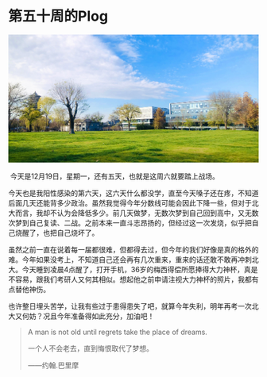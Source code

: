 # 第五十周的Plog

![](./Source/50/preface.jpg)

​		今天是12月19日，星期一，还有五天，也就是这周六就要踏上战场。

​		今天也是我阳性感染的第六天，这六天什么都没学，直至今天嗓子还在疼，不知道后面几天还能背多少政治。虽然我觉得今年分数线可能会因此下降一些，但对于北大而言，我却不认为会降低多少。前几天做梦，无数次梦到自己回到高中，又无数次梦到自己复读、二战。之前本来一直斗志昂扬的，但经过这一次发烧，似乎把自己烧醒了，也把自己烧坏了。

​		虽然之前一直在说着每一届都很难，但都得去过，但今年的我们好像是真的格外的难。今年如果没考上，不知道自己还会再有几次重来，重来的话还敢不敢再冲刺北大。今天睡到凌晨4点醒了，打开手机，36岁的梅西得偿所愿捧得大力神杯，真是不容易，跟我们考研人又何其相似。想起他之前申请注视大力神杯的照片，我都有点替他神伤。

​		也许整日埋头苦学，让我有些过于患得患失了吧，就算今年失利，明年再考一次北大又何妨？况且今年准备得如此充分，加油吧！

> A man is not old until regrets take the place of dreams.
>
> 一个人不会老去，直到悔恨取代了梦想。
>
> ——约翰.巴里摩

